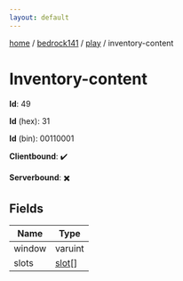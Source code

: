 ```yaml
---
layout: default
---
```


[home](/)  /  [bedrock141](/protocol/bedrock141)  /  [play](/protocol/bedrock141/play)  /  inventory-content

# Inventory-content

**Id**: 49

**Id** (hex): 31

**Id** (bin): 00110001

**Clientbound**: ✔️

**Serverbound**: ✖️

## Fields

Name | Type
---|---
window | varuint
slots | [slot](/protocol/bedrock141/types/slot)[]

